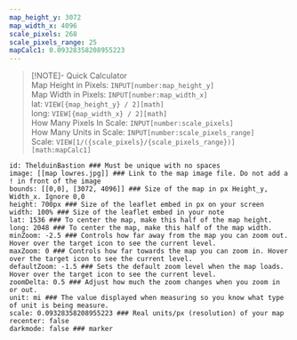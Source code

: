 ```yaml
---
map_height_y: 3072
map_width_x: 4096
scale_pixels: 268
scale_pixels_range: 25
mapCalc1: 0.09328358208955223
---
```

> [!NOTE]- Quick Calculator  
> Map Height in Pixels: `INPUT[number:map_height_y]`  
> Map Width in Pixels: `INPUT[number:map_width_x]`  
> lat: `VIEW[{map_height_y} / 2][math]`  
> long: `VIEW[{map_width_x} / 2][math]`  
> How Many Pixels In Scale: `INPUT[number:scale_pixels]`  
> How Many Units in Scale: `INPUT[number:scale_pixels_range]`  
> Scale: `VIEW[1/({scale_pixels}/{scale_pixels_range})][math:mapCalc1]`
```leaflet  
id: ThelduinBastion ### Must be unique with no spaces  
image: [[map lowres.jpg]] ### Link to the map image file. Do not add a ! in front of the image  
bounds: [[0,0], [3072, 4096]] ### Size of the map in px Height_y, Width_x. Ignore 0,0  
height: 700px ### Size of the leaflet embed in px on your screen  
width: 100% ### Size of the leaflet embed in your note  
lat: 1536 ### To center the map, make this half of the map height.  
long: 2048 ### To center the map, make this half of the map width.  
minZoom: -2.5 ### Controls how far away from the map you can zoom out. Hover over the target icon to see the current level.  
maxZoom: 0 ### Controls how far towards the map you can zoom in. Hover over the target icon to see the current level.  
defaultZoom: -1.5 ### Sets the default zoom level when the map loads. Hover over the target icon to see the current level.  
zoomDelta: 0.5 ### Adjust how much the zoom changes when you zoom in or out.  
unit: mi ### The value displayed when measuring so you know what type of unit is being measure.  
scale: 0.09328358208955223 ### Real units/px (resolution) of your map  
recenter: false  
darkmode: false ### marker
```
